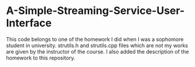 # A-Simple-Streaming-Service-User-Interface


This code belongs to one of the homework I did when I was a sophomore student in university. strutils.h and strutils.cpp 
files which are not my works are given by the instructor of the course. I also added the description of the homework to this repository.
